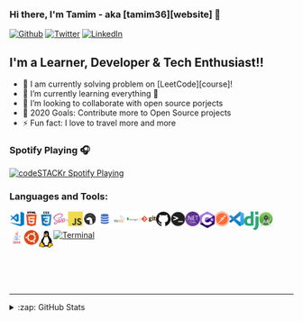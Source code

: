 ### Hi there, I'm Tamim - aka [tamim36][website] 👋

<p><a href="https://github.com/tamim36" target="_blank"><img alt="Github" src="https://img.shields.io/badge/GitHub-%2312100E.svg?&style=for-the-badge&logo=Github&logoColor=white" /></a> <a href="https://twitter.com/tamim_arefin_10" target="_blank"><img alt="Twitter" src="https://img.shields.io/badge/twitter-%231DA1F2.svg?&style=for-the-badge&logo=twitter&logoColor=white" /></a> <a href="https://www.linkedin.com/in/tamim-arefin-anik-98238717a/" target="_blank"><img alt="LinkedIn" src="https://img.shields.io/badge/linkedin-%230077B5.svg?&style=for-the-badge&logo=linkedin&logoColor=white" /></a> 

## I'm a Learner, Developer & Tech Enthusiast!!

- 🔭 I am currently solving problem on [LeetCode][course]!
- 🌱 I’m currently learning everything 🤣
- 👯 I’m looking to collaborate with open source porjects
- 🥅 2020 Goals: Contribute more to Open Source projects
- ⚡ Fun fact: I love to travel more and more

### Spotify Playing 🎧

[<img src="https://now-playing-codestackr.vercel.app/api/spotify-playing" alt="codeSTACKr Spotify Playing" width="350" />](https://open.spotify.com/user/21wsdf54ghdmf45knhdy32ifi)
<br />

### Languages and Tools:

<img align="left" alt="Visual Studio Code" width="26px" src="https://raw.githubusercontent.com/github/explore/80688e429a7d4ef2fca1e82350fe8e3517d3494d/topics/visual-studio-code/visual-studio-code.png" /><img align="left" alt="HTML5" width="26px" src="https://raw.githubusercontent.com/github/explore/80688e429a7d4ef2fca1e82350fe8e3517d3494d/topics/html/html.png" /><img align="left" alt="CSS3" width="26px" src="https://raw.githubusercontent.com/github/explore/80688e429a7d4ef2fca1e82350fe8e3517d3494d/topics/css/css.png" /><img align="left" alt="Sass" width="26px" src="https://raw.githubusercontent.com/github/explore/80688e429a7d4ef2fca1e82350fe8e3517d3494d/topics/sass/sass.png" /><img align="left" alt="JavaScript" width="26px" src="https://raw.githubusercontent.com/github/explore/80688e429a7d4ef2fca1e82350fe8e3517d3494d/topics/javascript/javascript.png" /><img align="left" alt="Deno" width="26px" src="https://raw.githubusercontent.com/github/explore/361e2821e2dea67711cde99c9c40ed357061cf27/topics/deno/deno.png" />
<img align="left" alt="SQL" width="26px" src="https://raw.githubusercontent.com/github/explore/80688e429a7d4ef2fca1e82350fe8e3517d3494d/topics/sql/sql.png" />
<img align="left" alt="MySQL" width="26px" src="https://raw.githubusercontent.com/github/explore/80688e429a7d4ef2fca1e82350fe8e3517d3494d/topics/mysql/mysql.png" />
<img align="left" alt="MongoDB" width="26px" src="https://raw.githubusercontent.com/github/explore/80688e429a7d4ef2fca1e82350fe8e3517d3494d/topics/mongodb/mongodb.png" />
<img align="left" alt="Git" width="26px" src="https://raw.githubusercontent.com/github/explore/80688e429a7d4ef2fca1e82350fe8e3517d3494d/topics/git/git.png" />
<img align="left" alt="GitHub" width="26px" src="https://raw.githubusercontent.com/github/explore/78df643247d429f6cc873026c0622819ad797942/topics/github/github.png" />
<img align="left" alt="Terminal" width="26px" src="https://raw.githubusercontent.com/github/explore/80688e429a7d4ef2fca1e82350fe8e3517d3494d/topics/terminal/terminal.png" /><a href="https://www.dotnet.microsoft.com/" title=".NET Core"><img align="left" alt="Terminal" width="26px" src="icons/dotnet.png" /></a>
<a href="https://www.vscode.microsoft.com/" title="C#"><img align="left" alt="Terminal" width="26px" src="icons/csharp.png" /></a>
<a href="https://www.postman.microsoft.com/" title="Postman"><img align="left" alt="Terminal" width="26px" src="icons/postman.png" /></a>
<a href="https://www.visualstudiocode.com/" title="VS Code"><img align="left" alt="Terminal" width="26px" src="icons/vs code.png" /></a>
<a href="https://www.django.com/" title="Django"><img align="left" alt="Terminal" width="26px" src="icons/django.png" /></a>
<a href="https://www.androidstudio.com/" title="Android Studio"><img align="left" alt="android" width="26px" src="icons/android.png"/></a>
<a href="https://www.python.com/" title="Python"><img alt="Terminal" width="26px" src="icons/pythonss.png" /></a>
<a href="https://www.java.com/" title="Java"><img align="left" alt="Terminal" width="26px" src="icons/java.png" /></a>
<a href="https://www.ubuntu.com/" title="Ubuntu"><img align="left" alt="Terminal" width="26px" src="icons/ubuntu.png" /></a>
<a href="https://www.linux.com/" title="Linux"><img align="left" alt="Terminal" width="26px" src="icons/linux.png" /></a>

<br />
<br />
<br />
<br />

---


</details>

<details>
  <summary>:zap: GitHub Stats</summary>

  <img align="left" alt="Tamim's GitHub Stats" src="https://github-readme-stats.tamim36.vercel.app/api?username=tamim36&show_icons=true&hide_border=true" />

</details>

